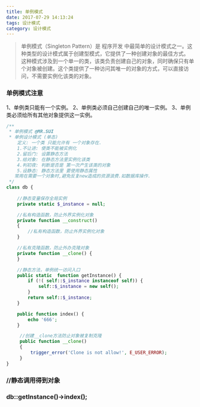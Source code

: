 ```yaml
---
title: 单例模式
date: 2017-07-29 14:13:24
tags: 设计模式
category: 设计模式
---
```

> 单例模式（Singleton Pattern）是 程序开发 中最简单的设计模式之一。这种类型的设计模式属于创建型模式，它提供了一种创建对象的最佳方式。
这种模式涉及到一个单一的类，该类负责创建自己的对象，同时确保只有单个对象被创建。这个类提供了一种访问其唯一的对象的方式，可以直接访问，不需要实例化该类的对象。


### 单例模式注意
1、单例类只能有一个实例。
2、单例类必须自己创建自己的唯一实例。
3、单例类必须给所有其他对象提供这一实例。
    
    
```php
/**
 * 单例模式 @MR.SUI
 * 单例设计模式 (单态)
    定义: 一个类 只能允许有 一个对象存在.
    1.不让进: 使类不能被实例化
    2.留后门: 设置静态方法
    3.给对象: 在静态方法里实例化该类
    4.判初夜: 判断是否是 第一次产生该类的对象
    5.设静态: 静态方法里 要使用静态属性
   常用在需要一个对象时,避免反复new造成的资源浪费.如数据库操作.
 */
class db {
	
    //静态变量保存全局实例
    private static $_instance = null;

    //私有构造函数，防止外界实例化对象
    private function __construct() 
    {
    	//私有构造函数，防止外界实例化对象
    }

    //私有克隆函数，防止外办克隆对象
    private function __clone() {
    }

    //静态方法，单例统一访问入口
    public static  function getInstance() {
        if (!( self::$_instance instanceof self)) {
            self::$_instance = new self();
        }
        return self::$_instance;
    }

    public function index() {
        echo '666';
    }

     //创建__clone方法防止对象被复制克隆
     public function __clone()
     {
         trigger_error('Clone is not allow!', E_USER_ERROR);
     }
}
```
### //静态调用得到对象
### db::getInstance()->index(); 
